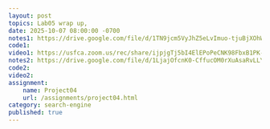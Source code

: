 ```yaml
---
layout: post
topics: Lab05 wrap up, 
date: 2025-10-07 08:00:00 -0700
notes1: https://drive.google.com/file/d/1TN9jcm5VyJhZ5eLvImuo-tjuBjXOhW3M/view?usp=sharing
code1: 
video1: https://usfca.zoom.us/rec/share/ijpjgTj5bI4ElEPoPeCNK98FbxB1PK-fbH4pyGJFrAya64HRMSLlfUeCmZvNAe6h.8dyQANNnQ8ujdMy2
notes2: https://drive.google.com/file/d/1LjajOfcnK0-CffucOM0rXuAsaRvLLYIZ/view?usp=sharing
code2: 
video2: 
assignment:
    name: Project04
    url: /assignments/project04.html
category: search-engine
published: true
---
```


